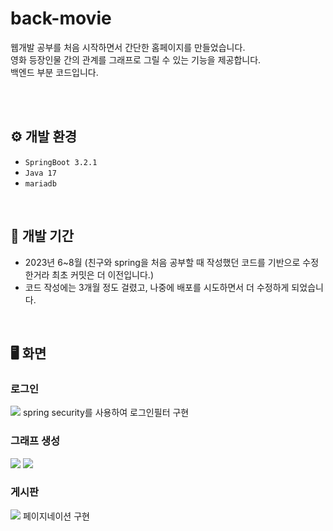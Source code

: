 # back-movie
웹개발 공부를 처음 시작하면서 간단한 홈페이지를 만들었습니다.</br>
영화 등장인물 간의 관계를 그래프로 그릴 수 있는 기능을 제공합니다.</br>
백엔드 부분 코드입니다.</br>

</br></br>

## ⚙️ 개발 환경
- `SpringBoot 3.2.1`
- `Java 17`
- `mariadb`
</br>

## 📆 개발 기간
- 2023년 6~8월
  (친구와 spring을 처음 공부할 때 작성했던 코드를 기반으로 수정한거라 최초 커밋은 더 이전입니다.)
- 코드 작성에는 3개월 정도 걸렸고, 나중에 배포를 시도하면서 더 수정하게 되었습니다.
</br>

## 🖥️ 화면
### 로그인
<img src="https://github.com/user-attachments/assets/758525c4-fe0b-4d73-911b-23be6da8e732"/>
spring security를 사용하여 로그인필터 구현 </br>

### 그래프 생성
<img src="https://github.com/user-attachments/assets/0cda7f77-9934-410d-8e99-5ba317bba44f"/>
<img src="https://github.com/user-attachments/assets/a5ce8ed4-78c8-49d5-9089-83966fb14ab6"/>
</br>

### 게시판
<img src="https://github.com/user-attachments/assets/792293a5-daed-4446-a5c3-ca01d88a13be"/>
페이지네이션 구현 </br>
</br>

